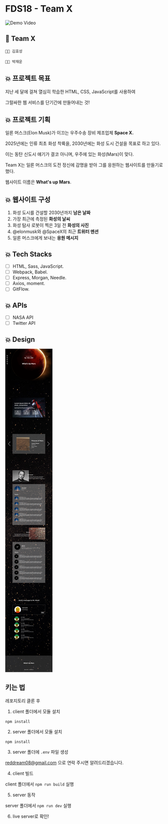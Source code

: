 # FDS18 - Team X

![Demo Video](https://www.youtube.com/watch?v=E5333KYviI0&feature=youtu.be)
  
## 🚀 Team X

    🧑‍🚀 김효성

    🧑‍🚀 박재운

## 💥 프로젝트 목표

지난 세 달에 걸쳐 열심히 학습한 HTML, CSS, JavaScript를 사용하여

그럴싸한 웹 서비스를 단기간에 만들어내는 것!

## 💥 프로젝트 기획

일론 머스크(Elon Musk)가 이끄는 우주수송 장비 제조업체 **Space X.**

2025년에는 인류 최초 화성 착륙을, 2030년에는 화성 도시 건설을 목표로 하고 있다.

이는 동탄 신도시 얘기가 결코 아니며, 우주에 있는 화성(Mars)이 맞다.

Team X는 일론 머스크의 도전 정신에 감명을 받아 그를 응원하는 웹사이트를 만들기로 했다.

웹사이트 이름은 **What's up Mars**.

## 💥 웹사이트 구성

1. 화성 도시를 건설할 2030년까지 **남은 날짜**
2. 가장 최근에 측정된 **화성의 날씨**
3. 화성 탐사 로봇이 찍은 3일 전 **화성의 사진**
4. @elonmusk와 @SpaceX의 최근 **트위터 멘션**
5. 일론 머스크에게 보내는 **응원 메시지**

## 💥 Tech Stacks

- [ ] HTML, Sass, JavaScript.
- [ ] Webpack, Babel.
- [ ] Express, Morgan, Needle.
- [ ] Axios, moment.
- [ ] GitFlow.

## 💥 APIs

- [ ] NASA API
- [ ] Twitter API

## 💥 Design

![FDS18%20-%20Team%20X%20e1770dda11124c95be12bd033abb4f6d/Desktop_-_1.png](./assets/design.png)

## 키는 법

레포지토리 클론 후

1. client 폴더에서 모듈 설치

```
npm install
```

2. server 폴더에서 모듈 설치

```
npm install
```

3. server 폴더에 `.env` 파일 생성

reddream08@gmail.com 으로 연락 주시면 알려드리겠습니다.

4. client 빌드

client 폴더에서 `npm run build` 실행

5. server 동작

server 폴더에서 `npm run dev` 실행

6. live server로 확인!
